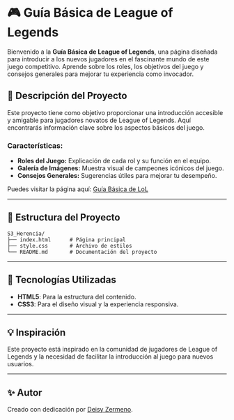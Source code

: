 # 🎮 Guía Básica de League of Legends

Bienvenido a la **Guía Básica de League of Legends**, una página diseñada para introducir a los nuevos jugadores en el fascinante mundo de este juego competitivo. Aprende sobre los roles, los objetivos del juego y consejos generales para mejorar tu experiencia como invocador.

## 🌟 Descripción del Proyecto

Este proyecto tiene como objetivo proporcionar una introducción accesible y amigable para jugadores novatos de League of Legends. Aquí encontrarás información clave sobre los aspectos básicos del juego.

### Características:
- **Roles del Juego:** Explicación de cada rol y su función en el equipo.
- **Galería de Imágenes:** Muestra visual de campeones icónicos del juego.
- **Consejos Generales:** Sugerencias útiles para mejorar tu desempeño.

Puedes visitar la página aquí: [Guía Básica de LoL](https://deisyzermeno.github.io/S3_Herencia/)

---

## 📁 Estructura del Proyecto

```
S3_Herencia/
├── index.html      # Página principal
├── style.css       # Archivo de estilos
└── README.md       # Documentación del proyecto
```

---

## 🚀 Tecnologías Utilizadas

- **HTML5**: Para la estructura del contenido.
- **CSS3**: Para el diseño visual y la experiencia responsiva.

---

## 💡 Inspiración

Este proyecto está inspirado en la comunidad de jugadores de League of Legends y la necesidad de facilitar la introducción al juego para nuevos usuarios.

---

## ✨ Autor

Creado con dedicación por [Deisy Zermeno](https://github.com/DeisyZermeno).
